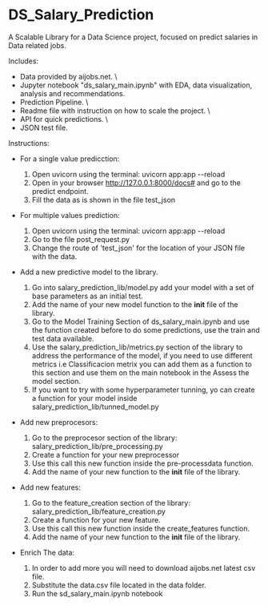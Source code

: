 # DS_Salary_Prediction
A Scalable Library for a Data Science project, focused on predict salaries in Data related jobs. 

Includes:  
  - Data provided by aijobs.net. \
  - Jupyter notebook "ds_salary_main.ipynb" with EDA, data visualization, analysis and recommendations.
  - Prediction Pipeline. \
  - Readme file with instruction on how to scale the project. \
  - API for quick predictions. \
  - JSON test file.

Instructions:

- For a single value predicction:
  1. Open uvicorn using the terminal: uvicorn app:app --reload
  2. Open in your browser http://127.0.0.1:8000/docs# and go to the predict endpoint.
  3. Fill the data as is shown in the file test_json

- For multiple values prediction:
  1. Open uvicorn using the terminal: uvicorn app:app --reload
  2. Go to the file post_request.py 
  3. Change the route of 'test_json' for the location of your JSON file with the data.

- Add a new predictive model to the library.
  1. Go into salary_prediction_lib/model.py add your model with a set of base parameters as an initial test.
  2. Add the name of your new model function to the __init__ file of the library.
  3. Go to the Model Training Section of ds_salary_main.ipynb and use the function created before to do some predictions, use the train and test data available.
  4. Use the salary_prediction_lib/metrics.py section of the library to address the performance of the model, if you need to use different metrics i.e Classificacion metrix you can add them as a function to this section and use them on the main notebook in the Assess the model section.
  5. If you want to try with some hyperparameter tunning, yo can create a function for your model inside salary_prediction_lib/tunned_model.py

- Add new preprocesors:
  1. Go to the preprocesor section of the library: salary_prediction_lib/pre_processing.py 
  2. Create a function for your new preprocessor 
  3. Use this call this new function inside the pre-processdata function.
  4. Add the name of your new function to the __init__ file of the library.

- Add new features:
  1. Go to the feature_creation section of the library: salary_prediction_lib/feature_creation.py 
  2. Create a function for your new feature.
  3. Use this call this new function inside the create_features function.
  4. Add the name of your new function to the __init__ file of the library.

- Enrich The data:
  1.  In order to add more you will need to download aijobs.net latest csv file.
  2. Substitute the data.csv file located in the data folder.
  3. Run the sd_salary_main.ipynb notebook 


